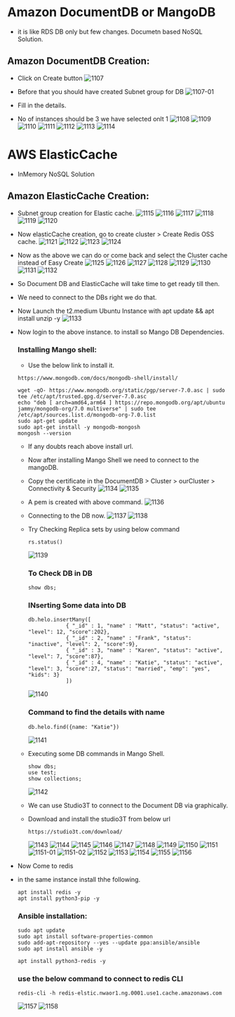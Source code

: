 # Amazon DocumentDB or MangoDB

- it is like RDS DB only but few changes. Documetn based NoSQL Solution.

## Amazon DocumentDB Creation:

- Click on Create button
  ![1107](https://github.com/DevopsAllInOne/01-AWS-2024/blob/main/Notes-Images/940-1407/1107.png)
- Before that you should have created Subnet group for DB
  ![1107-01](https://github.com/DevopsAllInOne/01-AWS-2024/blob/main/Notes-Images/940-1407/1107.png)

- Fill in the details.
- No of instances should be 3 we have selected onlt 1
  ![1108](https://github.com/DevopsAllInOne/01-AWS-2024/blob/main/Notes-Images/940-1407/1108.png)
  ![1109](https://github.com/DevopsAllInOne/01-AWS-2024/blob/main/Notes-Images/940-1407/1109.png)
  ![1110](https://github.com/DevopsAllInOne/01-AWS-2024/blob/main/Notes-Images/940-1407/1110.png)
  ![1111](https://github.com/DevopsAllInOne/01-AWS-2024/blob/main/Notes-Images/940-1407/1111.png)
  ![1112](https://github.com/DevopsAllInOne/01-AWS-2024/blob/main/Notes-Images/940-1407/1112.png)
  ![1113](https://github.com/DevopsAllInOne/01-AWS-2024/blob/main/Notes-Images/940-1407/1113.png)
  ![1114](https://github.com/DevopsAllInOne/01-AWS-2024/blob/main/Notes-Images/940-1407/1114.png)

# AWS ElasticCache

- InMemory NoSQL Solution

## Amazon ElasticCache Creation:

- Subnet group creation for Elastic cache.
  ![1115](https://github.com/DevopsAllInOne/01-AWS-2024/blob/main/Notes-Images/940-1407/1115.png)
  ![1116](https://github.com/DevopsAllInOne/01-AWS-2024/blob/main/Notes-Images/940-1407/1116.png)
  ![1117](https://github.com/DevopsAllInOne/01-AWS-2024/blob/main/Notes-Images/940-1407/1117.png)
  ![1118](https://github.com/DevopsAllInOne/01-AWS-2024/blob/main/Notes-Images/940-1407/1118.png)
  ![1119](https://github.com/DevopsAllInOne/01-AWS-2024/blob/main/Notes-Images/940-1407/1119.png)
  ![1120](https://github.com/DevopsAllInOne/01-AWS-2024/blob/main/Notes-Images/940-1407/1120.png)

- Now elasticCache creation, go to create cluster > Create Redis OSS cache.
  ![1121](https://github.com/DevopsAllInOne/01-AWS-2024/blob/main/Notes-Images/940-1407/1121.png)
  ![1122](https://github.com/DevopsAllInOne/01-AWS-2024/blob/main/Notes-Images/940-1407/1122.png)
  ![1123](https://github.com/DevopsAllInOne/01-AWS-2024/blob/main/Notes-Images/940-1407/1123.png)
  ![1124](https://github.com/DevopsAllInOne/01-AWS-2024/blob/main/Notes-Images/940-1407/1124.png)

- Now as the above we can do or come back and select the Cluster cache instead of Easy Create
  ![1125](https://github.com/DevopsAllInOne/01-AWS-2024/blob/main/Notes-Images/940-1407/1125.png)
  ![1126](https://github.com/DevopsAllInOne/01-AWS-2024/blob/main/Notes-Images/940-1407/1126.png)
  ![1127](https://github.com/DevopsAllInOne/01-AWS-2024/blob/main/Notes-Images/940-1407/1127.png)
  ![1128](https://github.com/DevopsAllInOne/01-AWS-2024/blob/main/Notes-Images/940-1407/1128.png)
  ![1129](https://github.com/DevopsAllInOne/01-AWS-2024/blob/main/Notes-Images/940-1407/1129.png)
  ![1130](https://github.com/DevopsAllInOne/01-AWS-2024/blob/main/Notes-Images/940-1407/1130.png)
  ![1131](https://github.com/DevopsAllInOne/01-AWS-2024/blob/main/Notes-Images/940-1407/1131.png)
  ![1132](https://github.com/DevopsAllInOne/01-AWS-2024/blob/main/Notes-Images/940-1407/1132.png)

- So Document DB and ElasticCache will take time to get ready till then.
- We need to connect to the DBs right we do that.
- Now Launch the t2.medium Ubuntu Instance with apt update && apt install unzip -y
  ![1133](https://github.com/DevopsAllInOne/01-AWS-2024/blob/main/Notes-Images/940-1407/1133.png)

- Now login to the above instance. to install so Mango DB Dependencies.
  ### Installing Mango shell:
    - Use the below link to install it.
  ```
  https://www.mongodb.com/docs/mongodb-shell/install/
  ```

  ```
  wget -qO- https://www.mongodb.org/static/pgp/server-7.0.asc | sudo tee /etc/apt/trusted.gpg.d/server-7.0.asc
  echo "deb [ arch=amd64,arm64 ] https://repo.mongodb.org/apt/ubuntu jammy/mongodb-org/7.0 multiverse" | sudo tee /etc/apt/sources.list.d/mongodb-org-7.0.list
  sudo apt-get update
  sudo apt-get install -y mongodb-mongosh
  mongosh --version
  ```
    - If any doubts reach above install url.
    - Now after installing Mango Shell we need to connect to the mangoDB.
    - Copy the certificate in the DocumentDB > Cluster > ourCluster > Connectivity & Security
      ![1134](https://github.com/DevopsAllInOne/01-AWS-2024/blob/main/Notes-Images/940-1407/1134.png)
      ![1135](https://github.com/DevopsAllInOne/01-AWS-2024/blob/main/Notes-Images/940-1407/1135.png)

    - A pem is created with above command.
      ![1136](https://github.com/DevopsAllInOne/01-AWS-2024/blob/main/Notes-Images/940-1407/1136.png)

    - Connecting to the DB now.
      ![1137](https://github.com/DevopsAllInOne/01-AWS-2024/blob/main/Notes-Images/940-1407/1137.png)
      ![1138](https://github.com/DevopsAllInOne/01-AWS-2024/blob/main/Notes-Images/940-1407/1138.png)

    - Try Checking Replica sets by using below command
      ```
      rs.status()
      ```
      ![1139](https://github.com/DevopsAllInOne/01-AWS-2024/blob/main/Notes-Images/940-1407/1139.png)
      ### To Check DB in DB
      ```
      show dbs;
      ```
      ### INserting Some data into DB
      ```
      db.helo.insertMany([
                  { "_id" : 1, "name" : "Matt", "status": "active", "level": 12, "score":202},
                  { "_id" : 2, "name" : "Frank", "status": "inactive", "level": 2, "score":9},
                  { "_id" : 3, "name" : "Karen", "status": "active", "level": 7, "score":87},
                  { "_id" : 4, "name" : "Katie", "status": "active", "level": 3, "score":27, "status": "married", "emp": "yes", "kids": 3}
                  ])
      ```
      ![1140](https://github.com/DevopsAllInOne/01-AWS-2024/blob/main/Notes-Images/940-1407/1140.png)

      ### Command to find the details with name
      ```
      db.helo.find({name: "Katie"})
      ```
      ![1141](https://github.com/DevopsAllInOne/01-AWS-2024/blob/main/Notes-Images/940-1407/1141.png)

    - Executing some DB commands in Mango Shell.
      ```
      show dbs;
      use test;
      show collections;
      ```
      ![1142](https://github.com/DevopsAllInOne/01-AWS-2024/blob/main/Notes-Images/940-1407/1142.png)

    - We can use Studio3T to connect to the Document DB via graphically.
    - Download and install the studio3T from below url
      ```
      https://studio3t.com/download/
      ```
      ![1143](https://github.com/DevopsAllInOne/01-AWS-2024/blob/main/Notes-Images/940-1407/1143.png)
      ![1144](https://github.com/DevopsAllInOne/01-AWS-2024/blob/main/Notes-Images/940-1407/1144.png)
      ![1145](https://github.com/DevopsAllInOne/01-AWS-2024/blob/main/Notes-Images/940-1407/1145.png)
      ![1146](https://github.com/DevopsAllInOne/01-AWS-2024/blob/main/Notes-Images/940-1407/1146.png)
      ![1147](https://github.com/DevopsAllInOne/01-AWS-2024/blob/main/Notes-Images/940-1407/1147.png)
      ![1148](https://github.com/DevopsAllInOne/01-AWS-2024/blob/main/Notes-Images/940-1407/1148.png)
      ![1149](https://github.com/DevopsAllInOne/01-AWS-2024/blob/main/Notes-Images/940-1407/1149.png)
      ![1150](https://github.com/DevopsAllInOne/01-AWS-2024/blob/main/Notes-Images/940-1407/1150.png)
      ![1151](https://github.com/DevopsAllInOne/01-AWS-2024/blob/main/Notes-Images/940-1407/1151.png)
      ![1151-01](https://github.com/DevopsAllInOne/01-AWS-2024/blob/main/Notes-Images/940-1407/1151-01.png)
      ![1151-02](https://github.com/DevopsAllInOne/01-AWS-2024/blob/main/Notes-Images/940-1407/1151-02.png)
      ![1152](https://github.com/DevopsAllInOne/01-AWS-2024/blob/main/Notes-Images/940-1407/1152.png)
      ![1153](https://github.com/DevopsAllInOne/01-AWS-2024/blob/main/Notes-Images/940-1407/1153.png)
      ![1154](https://github.com/DevopsAllInOne/01-AWS-2024/blob/main/Notes-Images/940-1407/1154.png)
      ![1155](https://github.com/DevopsAllInOne/01-AWS-2024/blob/main/Notes-Images/940-1407/1155.png)
      ![1156](https://github.com/DevopsAllInOne/01-AWS-2024/blob/main/Notes-Images/940-1407/1156.png)

- Now Come to redis
- in the same instance install thhe following.
  ```
  apt install redis -y
  apt install python3-pip -y
  ```

  ### Ansible installation:
  ```
  sudo apt update
  sudo apt install software-properties-common
  sudo add-apt-repository --yes --update ppa:ansible/ansible
  sudo apt install ansible -y
  ```

  ```
  apt install python3-redis -y
  ```

  ### use the below command to connect to redis CLI
  ```
  redis-cli -h redis-elstic.nwaor1.ng.0001.use1.cache.amazonaws.com
  ```
  ![1157](https://github.com/DevopsAllInOne/01-AWS-2024/blob/main/Notes-Images/940-1407/1157.png)
  ![1158](https://github.com/DevopsAllInOne/01-AWS-2024/blob/main/Notes-Images/940-1407/1158.png)

    

    
    
